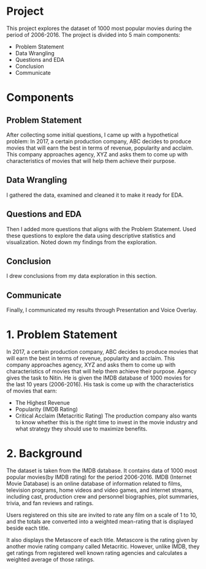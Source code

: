 # Project

This project explores the dataset of 1000 most popular movies during the period of 2006-2016. The project is divided into 5 main components:

- Problem Statement
- Data Wrangling
- Questions and EDA
- Conclusion
- Communicate

# Components
## Problem Statement
After collecting some initial questions, I came up with a hypothetical problem: In 2017, a certain production company, ABC decides to produce movies that will earn the best in terms of revenue, popularity and acclaim. This company approaches agency, XYZ and asks them to come up with characteristics of movies that will help them achieve their purpose.

## Data Wrangling
I gathered the data, examined and cleaned it to make it ready for EDA.

## Questions and EDA
Then I added more questions that aligns with the Problem Statement. Used these questions to explore the data using descriptive statistics and visualization. Noted down my findings from the exploration.

## Conclusion
I drew conclusions from my data exploration in this section.

## Communicate
Finally, I communicated my results through Presentation and Voice Overlay.

# 1. Problem Statement
In 2017, a certain production company, ABC decides to produce movies that will earn the best in terms of revenue, popularity and acclaim. This company approaches agency, XYZ and asks them to come up with characteristics of movies that will help them achieve their purpose. Agency gives the task to Nitin. He is given the IMDB database of 1000 movies for the last 10 years (2006-2016). His task is come up with the characteristics of movies that earn:

- The Highest Revenue
- Popularity (IMDB Rating)
- Critical Acclaim (Metacritic Rating)
The production company also wants to know whether this is the right time to invest in the movie industry and what strategy they should use to maximize benefits.

# 2. Background
The dataset is taken from the IMDB database. It contains data of 1000 most popular movies(by IMDB rating) for the period 2006-2016.
IMDB (Internet Movie Database) is an online database of information related to films, television programs, home videos and video games, and internet streams, including cast, production crew and personnel biographies, plot summaries, trivia, and fan reviews and ratings.

Users registered on this site are invited to rate any film on a scale of 1 to 10, and the totals are converted into a weighted mean-rating that is displayed beside each title.

It also displays the Metascore of each title. Metascore is the rating given by another movie rating company called Metacritic. However, unlike IMDB, they get ratings from registered well known rating agencies and calculates a weighted average of those ratings.


